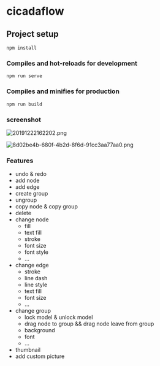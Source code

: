 # cicadaflow

## Project setup
```
npm install
```

### Compiles and hot-reloads for development
```
npm run serve
```

### Compiles and minifies for production
```
npm run build
```

### screenshot

![20191222162202.png](https://i.loli.net/2019/12/22/LUupwZoM6XT3GgO.png)

![8d02be4b-680f-4b2d-8f6d-91cc3aa77aa0.png](https://i.loli.net/2019/12/22/T7FEwyKtjCxIVH3.png)

### Features

* undo & redo
* add node
* add edge
* create group
* ungroup
* copy node & copy group
* delete
* change node
  * fill
  * text fill
  * stroke
  * font size
  * font style
  * ...
* change edge
  * stroke
  * line dash
  * line style
  * text fill
  * font size
  * ...
* change group
  * lock model & unlock model
  * drag node to group && drag node leave from group
  * background
  * font
  * ...
* thumbnail
* add custom picture
